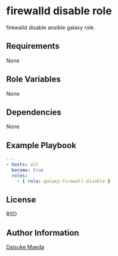 firewalld disable role
=========

firewalld disable ansible galaxy role.

Requirements
------------

None

Role Variables
--------------

None

Dependencies
------------

None

Example Playbook
----------------

```yml
---
- hosts: all
  become: true
  roles:
    - { role: galaxy-firewall-disable }
```

License
-------

BSD

Author Information
------------------

[Daisuke Maeda](https://github.com/dmae3 "Daisuke Maeda")
